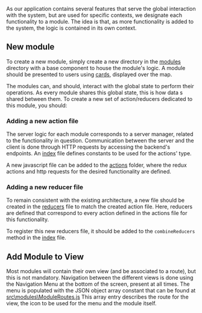 
As our application contains several features that serve the global interaction with the system, but are
used for specific contexts, we designate each functionality to a module. The idea is that, as more
functionality is added to the system, the logic is contained in its own context. 

## New module
To create a new module, simply create a new directory in the [modules](..\src\modules) directory with a base component to house the module's logic. A module should be presented to users using [cards](..\src\components\Card\index.js), displayed over the map.



The modules can, and should, interact with the global state to perform their operations. As every module
shares this global state, this is how data s shared between them. To create a new set of action/reducers dedicated to this module, you should:

### Adding a new action file
The server logic for each module
corresponds to a server manager, related to the functionality in question. Communication between the server and the client is done through HTTP requests by accessing the backend's endpoints. An [index](..\src\actions\index.js) file defines constants to be used for the actions' type.

A new javascript file can be added to the [actions](..\src\actions) folder, where the redux actions and http requests for the desired functionality are defined.

### Adding a new reducer file
To remain consistent with the existing architecture, a new file should be created in the [reducers](..\src\reducers) file to match the created action file. Here, reducers are defined that correspond to every action defined in the actions file for this functionality. 

To register this new reducers file, it should be added to the `combineReducers` method in the [index](..\src\reducers\index.js) file.

## Add Module to View

Most modules will contain
their own view (and be associated to a route), but this is not mandatory. Navigation between the different views is done using the Navigation Menu at the bottom
of the screen, present at all times. The menu is populated with the JSON object array constant that can be found at [src\modules\ModuleRoutes.js](..\src\modules\ModuleRoutes.js) This array entry describes the route for the view, the icon to be used for the menu and the module itself.

